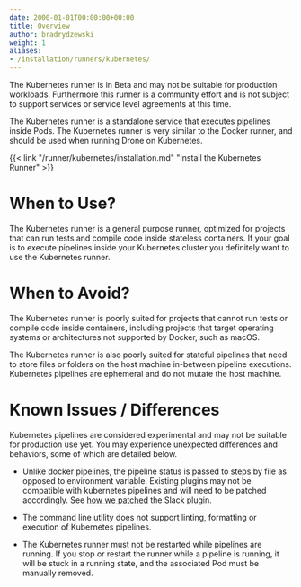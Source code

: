 ```yaml
---
date: 2000-01-01T00:00:00+00:00
title: Overview
author: bradrydzewski
weight: 1
aliases:
- /installation/runners/kubernetes/
---
```


<div class="alert">
The Kubernetes runner is in Beta and may not be suitable for production workloads. Furthermore this runner is a community effort and is not subject to support services or service level agreements at this time.
</div>

The Kubernetes runner is a standalone service that executes pipelines inside Pods. The Kubernetes runner is very similar to the Docker runner, and should be used when running Drone on Kubernetes.

{{< link "/runner/kubernetes/installation.md" "Install the Kubernetes Runner" >}}

# When to Use?

The Kubernetes runner is a general purpose runner, optimized for projects that can run tests and compile code inside stateless containers. If your goal is to execute pipelines inside your Kubernetes cluster you definitely want to use the Kubernetes runner.

# When to Avoid?

The Kubernetes runner is poorly suited for projects that cannot run tests or compile code inside containers, including projects that target operating systems or architectures not supported by Docker, such as macOS.

The Kubernetes runner is also poorly suited for stateful pipelines that need to store files or folders on the host machine in-between pipeline executions. Kubernetes pipelines are ephemeral and do not mutate the host machine.

# Known Issues / Differences

Kubernetes pipelines are considered experimental and may not be suitable for production use yet. You may experience unexpected differences and behaviors, some of which are detailed below.

* Unlike docker pipelines, the pipeline status is passed to steps by file as opposed to environment variable. Existing plugins may not be compatible with kubernetes pipelines and will need to be patched accordingly. See [how we patched](https://github.com/drone-plugins/drone-slack/commit/cb7ba0bbbaff73c8c14f28431c0ff2866368ef50) the Slack plugin.

* The command line utility does not support linting, formatting or execution of Kubernetes pipelines.

* The Kubernetes runner must not be restarted while pipelines are running. If you stop or restart the runner while a pipeline is running, it will be stuck in a running state, and the associated Pod must be manually removed.
